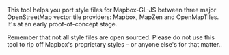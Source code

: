 This tool helps you port style files for Mapbox-GL-JS between three major OpenStreetMap vector tile providers: Mapbox, MapZen and OpenMapTiles. It's at an early proof-of-concept stage.

Remember that not all style files are open sourced. Please do not use this tool to rip off Mapbox's proprietary styles – or anyone else's for that matter..